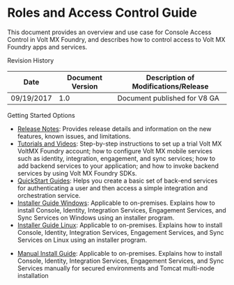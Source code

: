 
# Roles and Access Control Guide

This document provides an overview and use case for Console Access Control in Volt MX Foundry, and describes how to control access to Volt MX Foundry apps and services.

Revision History

| **Date**   | **Document Version** | **Description of Modifications/Release** |
| ---------- | -------------------- | ---------------------------------------- |
| 09/19/2017 | 1.0                  | Document published for V8 GA             |

Getting Started Options

- [Release Notes](../../../Foundry/voltmx_foundry_release_notes/Content/VoltMX_Foundry_Release_Notes.md): Provides release details and information on the new features, known issues, and limitations.
- [Tutorials and Videos](../../../tutorials/appFactory.md): Step-by-step instructions to set up a trial Volt MX VoltMX Foundry account; how to configure Volt MX mobile services such as identity, integration, engagement, and sync services; how to add backend services to your application; and how to invoke backend services by using Volt MX Foundry SDKs.
- [QuickStart Guides](../../../tutorials/voltmxFoundryOverview.md): Helps you create a basic set of back-end services for authenticating a user and then access a simple integration and orchestration service.
- [Installer Guide Windows](../../../Foundry/voltmx_foundry_windows_install_guide/Content/Introduction.md): Applicable to on-premises. Explains how to install Console, Identity, Integration Services, Engagement Services, and Sync Services on Windows using an installer program.
- [Installer Guide Linux](../../../Foundry/voltmx_foundry_linux_install_guide/Content/Introduction.md): Applicable to on-premises. Explains how to install Console, Identity, Integration Services, Engagement Services, and Sync Services on Linux using an installer program.

<!-- - [Installer Guide Mac](../../../Foundry/voltmx_foundry_mac_install_guide/Default.md): Applicable to on-premises. Explains how to install Console, Identity, Integration Services, Engagement Services, and Sync Services on Mac using an installer program. -->

- [Manual Install Guide](../../../Foundry/voltmx_foundry_manual_install_guide/Content/Introduction.md): Applicable to on-premises. Explains how to install Console, Identity, Integration Services, Engagement Services, and Sync Services manually for secured environments and Tomcat multi-node installation
